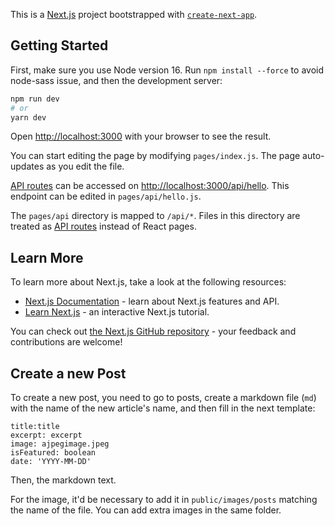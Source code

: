 This is a [Next.js](https://nextjs.org/) project bootstrapped with [`create-next-app`](https://github.com/vercel/next.js/tree/canary/packages/create-next-app).

## Getting Started

First, make sure you use Node version 16. Run `npm install --force` to avoid node-sass issue, and then the development server:

```bash
npm run dev
# or
yarn dev
```

Open [http://localhost:3000](http://localhost:3000) with your browser to see the result.

You can start editing the page by modifying `pages/index.js`. The page auto-updates as you edit the file.

[API routes](https://nextjs.org/docs/api-routes/introduction) can be accessed on [http://localhost:3000/api/hello](http://localhost:3000/api/hello). This endpoint can be edited in `pages/api/hello.js`.

The `pages/api` directory is mapped to `/api/*`. Files in this directory are treated as [API routes](https://nextjs.org/docs/api-routes/introduction) instead of React pages.

## Learn More

To learn more about Next.js, take a look at the following resources:

- [Next.js Documentation](https://nextjs.org/docs) - learn about Next.js features and API.
- [Learn Next.js](https://nextjs.org/learn) - an interactive Next.js tutorial.

You can check out [the Next.js GitHub repository](https://github.com/vercel/next.js/) - your feedback and contributions are welcome!

Create a new Post
---
To create a new post, you need to go to posts, create a markdown file (`md`) with the name of the new article's name, and then fill in the next template:
```angular2html
title:title
excerpt: excerpt
image: ajpegimage.jpeg
isFeatured: boolean
date: 'YYYY-MM-DD'
```
Then, the markdown text.

For the image, it'd be necessary to add it in `public/images/posts` matching the name of the file. You can add extra images in the same folder.

